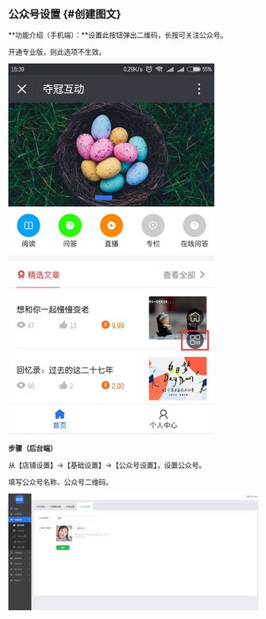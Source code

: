 ## 公众号设置 {#创建图文}

**功能介绍（手机端）：**设置此按钮弹出二维码，长按可关注公众号。

开通专业版，则此选项不生效。

![](/assets/公众号二维码.png)

**步骤（后台端）**

从【店铺设置】→【基础设置】→【公众号设置】，设置公众号。

填写公众号名称、公众号二维码。

![](/assets/公众号2.png)


